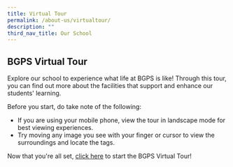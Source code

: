 ```yaml
---
title: Virtual Tour
permalink: /about-us/virtualtour/
description: ""
third_nav_title: Our School
---
```

## BGPS Virtual Tour
Explore our school to experience what life at BGPS is like! Through this tour, you can find out more about the facilities that support and enhance our students' learning.

Before you start, do take note of the following:  

*   If you are using your mobile phone, view the tour in landscape mode for best viewing experiences.
*   Try moving any image you see with your finger or cursor to view the surroundings and locate the tags.

Now that you're all set, [click here](https://kuula.co/share/collection/7YykX?fs=1&vr=1&zoom=1&sd=1&autorotate=-0.3&thumbs=3&alpha=0.60&inst=0&info=0&logo=0&logosize=40) to start the BGPS Virtual Tour!